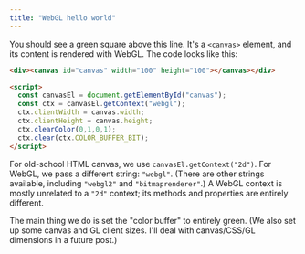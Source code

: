```yaml
---
title: "WebGL hello world"
---
```


<div><canvas id="canvas" width="100" height="100"></canvas></div>

<script>
  const canvasEl = document.getElementById("canvas");
  const ctx = canvasEl.getContext("webgl");
  ctx.clientWidth = canvas.width;
  ctx.clientHeight = canvas.height;
  ctx.clearColor(0,1,0,1);
  ctx.clear(ctx.COLOR_BUFFER_BIT);
</script>

You should see a green square above this line.
It's a `<canvas>` element, and its content is rendered with WebGL.
The code looks like this:

```html
<div><canvas id="canvas" width="100" height="100"></canvas></div>

<script>
  const canvasEl = document.getElementById("canvas");
  const ctx = canvasEl.getContext("webgl");
  ctx.clientWidth = canvas.width;
  ctx.clientHeight = canvas.height;
  ctx.clearColor(0,1,0,1);
  ctx.clear(ctx.COLOR_BUFFER_BIT);
</script>
```

For old-school HTML canvas, we use `canvasEl.getContext("2d")`.
For WebGL, we pass a different string: `"webgl"`.
(There are other strings available,
including `"webgl2"` and `"bitmaprenderer"`.)
A WebGL context is mostly unrelated to a `"2d"` context;
its methods and properties are entirely different.

The main thing we do is set the "color buffer" to entirely green.
(We also set up some canvas and GL client sizes.
I'll deal with canvas/CSS/GL dimensions in a future post.)
